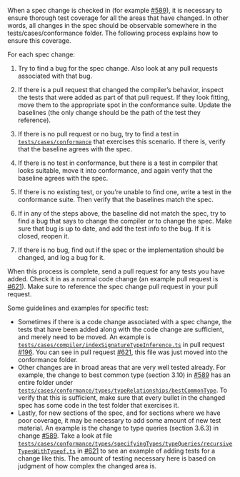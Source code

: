 When a spec change is checked in (for example [#589](https://github.com/Microsoft/TypeScript/pull/589)), it is necessary to ensure thorough test coverage for all the areas that have changed. In other words, all changes in the spec should be observable somewhere in the tests/cases/conformance folder. The following process explains how to ensure this coverage.

For each spec change:

1. Try to find a bug for the spec change. Also look at any pull requests associated with that bug.

1. If there is a pull request that changed the compiler’s behavior, inspect the tests that were added as part of that pull request. If they look fitting, move them to the appropriate spot in the conformance suite. Update the baselines (the only change should be the path of the test they reference).

1. If there is no pull request or no bug, try to find a test in [`tests/cases/conformance`](https://github.com/Microsoft/TypeScript/tree/master/tests/cases/conformance/) that exercises this scenario. If there is, verify that the baseline agrees with the spec.

1. If there is no test in conformance, but there is a test in compiler that looks suitable, move it into conformance, and again verify that the baseline agrees with the spec.

1. If there is no existing test, or you’re unable to find one, write a test in the conformance suite. Then verify that the baselines match the spec.

1. If in any of the steps above, the baseline did not match the spec, try to find a bug that says to change the compiler or to change the spec. Make sure that bug is up to date, and add the test info to the bug. If it is closed, reopen it.

1. If there is no bug, find out if the spec or the implementation should be changed, and log a bug for it.

When this process is complete, send a pull request for any tests you have added. Check it in as a normal code change (an example pull request is [#621](https://github.com/Microsoft/TypeScript/pull/621)). Make sure to reference the spec change pull request in your pull request.

Some guidelines and examples for specific test:
* Sometimes if there is a code change associated with a spec change, the tests that have been added along with the code change are sufficient, and merely need to be moved. An example is [`tests/cases/compiler/indexSignatureTypeInference.ts`](https://github.com/Microsoft/TypeScript/tree/master/tests/cases/compiler/indexSignatureTypeInference.ts) in pull request [#196](https://github.com/Microsoft/TypeScript/pull/196). You can see in pull request [#621](https://github.com/Microsoft/TypeScript/pull/621), this file was just moved into the conformance folder.
* Other changes are in broad areas that are very well tested already. For example, the change to best common type (section 3.10) in [#589](https://github.com/Microsoft/TypeScript/pull/589) has an entire folder under [`tests/cases/conformance/types/typeRelationships/bestCommonType`](https://github.com/Microsoft/TypeScript/tree/master/tests/cases/conformance/types/typeRelationships/bestCommonType). To verify that this is sufficient, make sure that every bullet in the changed spec has some code in the test folder that exercises it.
* Lastly, for new sections of the spec, and for sections where we have poor coverage, it may be necessary to add some amount of new test material. An example is the change to type queries (section 3.6.3) in change [#589](https://github.com/Microsoft/TypeScript/pull/589). Take a look at file [`tests/cases/conformance/types/specifyingTypes/typeQueries/recursiveTypesWithTypeof.ts`](https://github.com/Microsoft/TypeScript/blob/specConformanceTests/tests/cases/conformance/types/specifyingTypes/typeQueries/recursiveTypesWithTypeof.ts) in [#621](https://github.com/Microsoft/TypeScript/pull/621) to see an example of adding tests for a change like this. The amount of testing necessary here is based on judgment of how complex the changed area is.